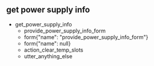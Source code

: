 ## get power supply info
* get_power_supply_info
  - provide_power_supply_info_form
  - form{"name": "provide_power_supply_info_form"}
  - form{"name": null}
  - action_clear_temp_slots
  - utter_anything_else